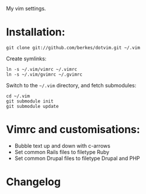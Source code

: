 My vim settings.

# Installation:

    git clone git://github.com/berkes/dotvim.git ~/.vim

Create symlinks:

    ln -s ~/.vim/vimrc ~/.vimrc
    ln -s ~/.vim/gvimrc ~/.gvimrc

Switch to the `~/.vim` directory, and fetch submodules:

    cd ~/.vim
    git submodule init
    git submodule update

# Vimrc and customisations:

* Bubble text up and down with c-arrows
* Set common Rails files to filetype Ruby
* Set common Drupal files to filetype Drupal and PHP

# Changelog


